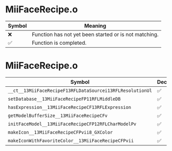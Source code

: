 # MiiFaceRecipe.o
| Symbol | Meaning 
| ------------- | ------------- 
| :x: | Function has not yet been started or is not matching. 
| :white_check_mark: | Function is completed. 


# MiiFaceRecipe.o
| Symbol | Decompiled? |
| ------------- | ------------- |
| `__ct__13MiiFaceRecipeF13RFLDataSourcei13RFLResolutionUl` | :white_check_mark: |
| `setDatabase__13MiiFaceRecipeFP11RFLMiddleDB` | :white_check_mark: |
| `hasExpression__13MiiFaceRecipeCF13RFLExpression` | :white_check_mark: |
| `getModelBufferSize__13MiiFaceRecipeCFv` | :white_check_mark: |
| `initFaceModel__13MiiFaceRecipeCFP12RFLCharModelPv` | :white_check_mark: |
| `makeIcon__13MiiFaceRecipeCFPvii8_GXColor` | :white_check_mark: |
| `makeIconWithFavoriteColor__13MiiFaceRecipeCFPvii` | :white_check_mark: |
